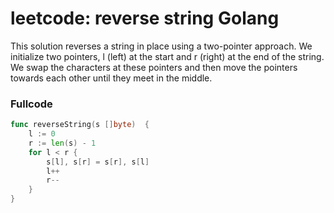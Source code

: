 # leetcode: reverse string Golang

This solution reverses a string in place using a two-pointer approach. We initialize two pointers, l (left) at the start and r (right) at the end of the string. We swap the characters at these pointers and then move the pointers towards each other until they meet in the middle.


### Fullcode 
``` go
func reverseString(s []byte)  {
	l := 0
	r := len(s) - 1
	for l < r {
		s[l], s[r] = s[r], s[l]
		l++
		r--
	}
}
```
